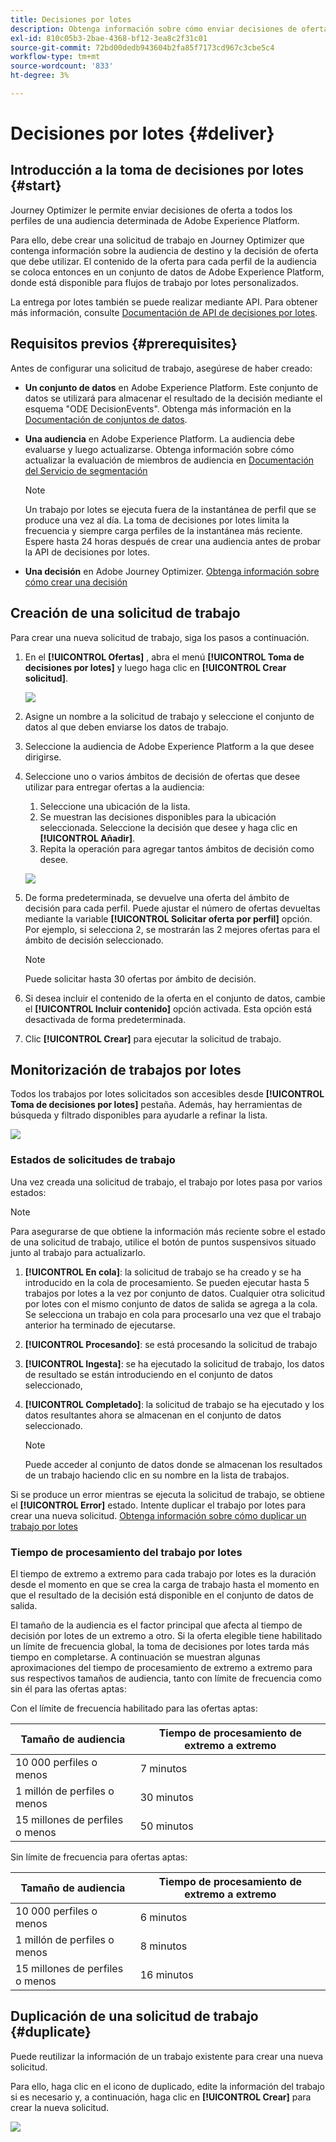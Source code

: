 ```yaml
---
title: Decisiones por lotes
description: Obtenga información sobre cómo enviar decisiones de oferta a todos los perfiles de una audiencia de Adobe Experience Platform determinada.
exl-id: 810c05b3-2bae-4368-bf12-3ea8c2f31c01
source-git-commit: 72bd00dedb943604b2fa85f7173cd967c3cbe5c4
workflow-type: tm+mt
source-wordcount: '833'
ht-degree: 3%

---
```


# Decisiones por lotes {#deliver}

## Introducción a la toma de decisiones por lotes {#start}

Journey Optimizer le permite enviar decisiones de oferta a todos los perfiles de una audiencia determinada de Adobe Experience Platform.

Para ello, debe crear una solicitud de trabajo en Journey Optimizer que contenga información sobre la audiencia de destino y la decisión de oferta que debe utilizar. El contenido de la oferta para cada perfil de la audiencia se coloca entonces en un conjunto de datos de Adobe Experience Platform, donde está disponible para flujos de trabajo por lotes personalizados.

La entrega por lotes también se puede realizar mediante API. Para obtener más información, consulte [Documentación de API de decisiones por lotes](api-reference/offer-delivery-api/batch-decisioning-api.md).

## Requisitos previos {#prerequisites}

Antes de configurar una solicitud de trabajo, asegúrese de haber creado:

* **Un conjunto de datos** en Adobe Experience Platform. Este conjunto de datos se utilizará para almacenar el resultado de la decisión mediante el esquema &quot;ODE DecisionEvents&quot;. Obtenga más información en la [Documentación de conjuntos de datos](https://experienceleague.adobe.com/docs/experience-platform/catalog/datasets/overview.html?lang=es).

* **Una audiencia** en Adobe Experience Platform. La audiencia debe evaluarse y luego actualizarse. Obtenga información sobre cómo actualizar la evaluación de miembros de audiencia en [Documentación del Servicio de segmentación](http://www.adobe.com/go/segmentation-overview-en)

  >[!NOTE]
  >
  >Un trabajo por lotes se ejecuta fuera de la instantánea de perfil que se produce una vez al día. La toma de decisiones por lotes limita la frecuencia y siempre carga perfiles de la instantánea más reciente. Espere hasta 24 horas después de crear una audiencia antes de probar la API de decisiones por lotes.

* **Una decisión** en Adobe Journey Optimizer. [Obtenga información sobre cómo crear una decisión](offer-activities/create-offer-activities.md)

<!-- in API doc, remove these info and add ref here-->

## Creación de una solicitud de trabajo

Para crear una nueva solicitud de trabajo, siga los pasos a continuación.

1. En el **[!UICONTROL Ofertas]** , abra el menú **[!UICONTROL Toma de decisiones por lotes]** y luego haga clic en **[!UICONTROL Crear solicitud]**.

   ![](assets/batch-create.png)

1. Asigne un nombre a la solicitud de trabajo y seleccione el conjunto de datos al que deben enviarse los datos de trabajo.

1. Seleccione la audiencia de Adobe Experience Platform a la que desee dirigirse.

1. Seleccione uno o varios ámbitos de decisión de ofertas que desee utilizar para entregar ofertas a la audiencia:
   1. Seleccione una ubicación de la lista.
   1. Se muestran las decisiones disponibles para la ubicación seleccionada. Seleccione la decisión que desee y haga clic en **[!UICONTROL Añadir]**.
   1. Repita la operación para agregar tantos ámbitos de decisión como desee.

   ![](assets/batch-decision.png)

1. De forma predeterminada, se devuelve una oferta del ámbito de decisión para cada perfil. Puede ajustar el número de ofertas devueltas mediante la variable **[!UICONTROL Solicitar oferta por perfil]** opción. Por ejemplo, si selecciona 2, se mostrarán las 2 mejores ofertas para el ámbito de decisión seleccionado.

   >[!NOTE]
   >
   >Puede solicitar hasta 30 ofertas por ámbito de decisión.

1. Si desea incluir el contenido de la oferta en el conjunto de datos, cambie el **[!UICONTROL Incluir contenido]** opción activada. Esta opción está desactivada de forma predeterminada.

1. Clic **[!UICONTROL Crear]** para ejecutar la solicitud de trabajo.

## Monitorización de trabajos por lotes

Todos los trabajos por lotes solicitados son accesibles desde **[!UICONTROL Toma de decisiones por lotes]** pestaña. Además, hay herramientas de búsqueda y filtrado disponibles para ayudarle a refinar la lista.

![](assets/batch-list.png)

### Estados de solicitudes de trabajo

Una vez creada una solicitud de trabajo, el trabajo por lotes pasa por varios estados:

>[!NOTE]
>
>Para asegurarse de que obtiene la información más reciente sobre el estado de una solicitud de trabajo, utilice el botón de puntos suspensivos situado junto al trabajo para actualizarlo.

1. **[!UICONTROL En cola]**: la solicitud de trabajo se ha creado y se ha introducido en la cola de procesamiento. Se pueden ejecutar hasta 5 trabajos por lotes a la vez por conjunto de datos. Cualquier otra solicitud por lotes con el mismo conjunto de datos de salida se agrega a la cola. Se selecciona un trabajo en cola para procesarlo una vez que el trabajo anterior ha terminado de ejecutarse.
1. **[!UICONTROL Procesando]**: se está procesando la solicitud de trabajo
1. **[!UICONTROL Ingesta]**: se ha ejecutado la solicitud de trabajo, los datos de resultado se están introduciendo en el conjunto de datos seleccionado,
1. **[!UICONTROL Completado]**: la solicitud de trabajo se ha ejecutado y los datos resultantes ahora se almacenan en el conjunto de datos seleccionado.

   >[!NOTE]
   >
   >Puede acceder al conjunto de datos donde se almacenan los resultados de un trabajo haciendo clic en su nombre en la lista de trabajos.

Si se produce un error mientras se ejecuta la solicitud de trabajo, se obtiene el **[!UICONTROL Error]** estado. Intente duplicar el trabajo por lotes para crear una nueva solicitud. [Obtenga información sobre cómo duplicar un trabajo por lotes](#duplicate)

### Tiempo de procesamiento del trabajo por lotes

El tiempo de extremo a extremo para cada trabajo por lotes es la duración desde el momento en que se crea la carga de trabajo hasta el momento en que el resultado de la decisión está disponible en el conjunto de datos de salida.

El tamaño de la audiencia es el factor principal que afecta al tiempo de decisión por lotes de un extremo a otro. Si la oferta elegible tiene habilitado un límite de frecuencia global, la toma de decisiones por lotes tarda más tiempo en completarse. A continuación se muestran algunas aproximaciones del tiempo de procesamiento de extremo a extremo para sus respectivos tamaños de audiencia, tanto con límite de frecuencia como sin él para las ofertas aptas:

Con el límite de frecuencia habilitado para las ofertas aptas:

| Tamaño de audiencia | Tiempo de procesamiento de extremo a extremo |
|--------------|----------------------------|
| 10 000 perfiles o menos | 7 minutos |
| 1 millón de perfiles o menos | 30 minutos |
| 15 millones de perfiles o menos | 50 minutos |

Sin límite de frecuencia para ofertas aptas:

| Tamaño de audiencia | Tiempo de procesamiento de extremo a extremo |
|--------------|----------------------------|
| 10 000 perfiles o menos | 6 minutos |
| 1 millón de perfiles o menos | 8 minutos |
| 15 millones de perfiles o menos | 16 minutos |

## Duplicación de una solicitud de trabajo {#duplicate}

Puede reutilizar la información de un trabajo existente para crear una nueva solicitud.

Para ello, haga clic en el icono de duplicado, edite la información del trabajo si es necesario y, a continuación, haga clic en **[!UICONTROL Crear]** para crear la nueva solicitud.

![](assets/batch-duplicate.png)
